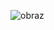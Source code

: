 ![obraz](https://user-images.githubusercontent.com/82496006/202536640-34d71416-2ab9-4261-9789-0e5aee8a03a6.png)
